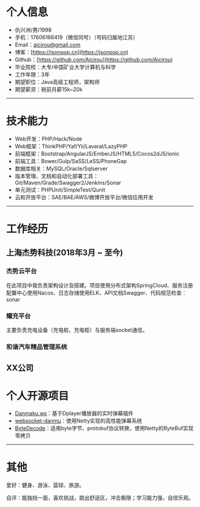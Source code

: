 # 个人信息
 - 仇兴洲/男/1998
 - 手机：17606166419（微信同号）（号码归属地江苏）
 - Email：aicirou@gmail.com
 - 博客：[https://jsonpop.cn](https://jsonpop.cn)
 - Github：[https://github.com/Aicirou](https://github.com/Aicirou)
 - 毕业院校：大专/中国矿业大学计算机与科学
 - 工作年限：3年
 - 期望职位：Java高级工程师，架构师
 - 期望薪资：税前月薪15k~20k

---

# 技术能力

- Web开发：PHP/Hack/Node
- Web框架：ThinkPHP/Yaf/Yii/Lavaral/LazyPHP
- 前端框架：Bootstrap/AngularJS/EmberJS/HTML5/Cocos2dJS/ionic
- 前端工具：Bower/Gulp/SaSS/LeSS/PhoneGap
- 数据库相关：MySQL/Oracle/Sqlserver
- 版本管理、文档和自动化部署工具：Git/Maven/Grade/Swagger2/Jenkins/Sonar
- 单元测试：PHPUnit/SimpleTest/Qunit
- 云和开放平台：SAE/BAE/AWS/微博开放平台/微信应用开发

---

# 工作经历

## 上海杰势科技(2018年3月 ~ 至今)
### 杰势云平台

在此项目中我负责架构设计及搭建。项目使用分布式架构SpringCloud、服务注册配置中心使用Nacos、日志存储使用ELK、API文档Swagger、代码规范检查：sonar

### 耀充平台

主要负责充电设备（充电桩、充电柜）与服务端socket通信。

### 和谐汽车精品管理系统
## XX公司

# 个人开源项目
 - [Danmaku.ws](https://github.com/Aicirou/Danmaku.ws)：基于Dplayer播放器的实时弹幕插件
 - [websocket-danmu](https://github.com/Aicirou/websocket-danmu)：使用Netty实现的高性能弹幕系统
 - [ByteDecode]()：适用byte字节、protobuf协议转换，使用Netty的ByteBuf实现零拷贝

---

# 其他

爱好：健身、游泳、篮球、旅游。

自评：能独挡一面，喜欢挑战，跳出舒适区，冲击极限；学习能力强，自信乐观。